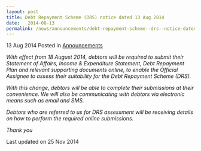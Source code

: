 ```yaml
---
layout: post
title: Debt Repayment Scheme (DRS) notice dated 13 Aug 2014
date:   2014-08-13
permalink: /news/announcements/debt-repayment-scheme--drs--notice-dated-13-aug-2014
---
```



13 Aug 2014 Posted in [Announcements](/news/announcements)

*With effect from 18 August 2014, debtors will be required to submit their Statement of Affairs, Income & Expenditure Statement, Debt Repayment Plan and relevant supporting documents online, to enable the Official Assignee to assess their suitability for the Debt Repayment Scheme (DRS).*
 
*With this change, debtors will be able to complete their submissions at their convenience. We will also be communicating with debtors via electronic means such as email and SMS.*
 
*Debtors who are referred to us for DRS assessment will be receiving details on how to perform the required online submissions.*
 
*Thank you*




<p class="right-side-updated">Last updated on 25 Nov 2014</p> 
